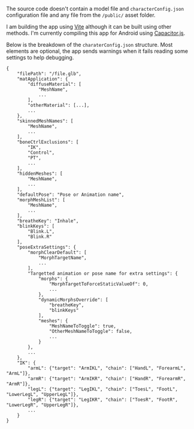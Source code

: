 The source code doesn't contain a model file and `characterConfig.json` configuration file and any file from the `/public/` asset folder.

I am building the app using [Vite](https://vite.dev/) although it can be built using other methods.
I'm currently compiling this app for Android using [Capacitor.js](https://capacitorjs.com/).

Below is the breakdown of the `charaterConfig.json` structure. Most elements are optional, the app sends warnings when it fails reading some settings to help debugging.
```
{
    "filePath": "/file.glb",
    "matApplication": {
        "diffuseMaterial": [
            "MeshName",
            ...
        ],
        "otherMaterial": [...],
        ...
    },
    "skinnedMeshNames": [
        "MeshName",
        ...
    ],
    "boneCtrlExclusions": [
        "IK",
        "Control",
        "PT",
        ...
    ],
    "hiddenMeshes": [
        "MeshName",
        ...
    ],
    "defaultPose": "Pose or Animation name",
    "morphMeshList": [
        "MeshName",
        ...
    ],
    "breatheKey": "Inhale",
    "blinkKeys": [
        "Blink.L",
        "Blink.R"
    ],
    "poseExtraSettings": {
        "morphClearDefault": [
            "MorphTargetName",
            ...
        ],
        "Targetted animation or pose name for extra settings": {
            "morphs": {
                "MorphTargetToForceStaticValueOf": 0,
                ...
            },
            "dynamicMorphsOverride": [
                "breatheKey",
                "blinkKeys"
            ],
            "meshes": {
                "MeshNameToToggle": true,
                "OtherMeshNameToToggle": false,
                ...
            }
        },
        ...
    },
    "IK": {
        "armL": {"target": "ArmIKL", "chain": ["HandL", "ForearmL", "ArmL"]},
        "armR": {"target": "ArmIKR", "chain": ["HandR", "ForearmR", "ArmR"]},
        "legL": {"target": "LegIKL", "chain": ["ToesL", "FootL", "LowerLegL", "UpperLegL"]},
        "legR": {"target": "LegIKR", "chain": ["ToesR", "FootR", "LowerLegR", "UpperLegR"]},
        ...
    }
}
```
